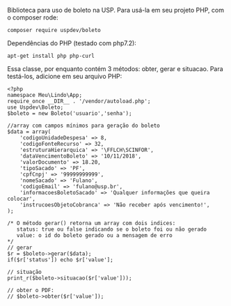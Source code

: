 Biblioteca para uso de boleto na USP. Para usá-la em seu projeto PHP, com o composer rode:

    composer require uspdev/boleto

Dependências do PHP (testado com php7.2):

    apt-get install php php-curl 

Essa classe, por enquanto contém 3 métodos: obter, gerar e situacao. 
Para testá-los, adicione em seu arquivo PHP:

    <?php
    namespace Meu\Lindo\App;
    require_once __DIR__ . '/vendor/autoload.php';
    use Uspdev\Boleto;
    $boleto = new Boleto('usuario','senha');

    //array com campos mínimos para geração do boleto
    $data = array(
        'codigoUnidadeDespesa' => 8,
        'codigoFonteRecurso' => 32,
        'estruturaHierarquica' => '\FFLCH\SCINFOR',
        'dataVencimentoBoleto' => '10/11/2018', 
        'valorDocumento' => 18.20,
        'tipoSacado' => 'PF', 
        'cpfCnpj' => '99999999999', 
        'nomeSacado' => 'Fulano',
        'codigoEmail' => 'fulano@usp.br',  
        'informacoesBoletoSacado' => 'Qualquer informações que queira colocar',
        'instrucoesObjetoCobranca' => 'Não receber após vencimento!',
    );

    /* O método gerar() retorna um array com dois indices:
       status: true ou false indicando se o boleto foi ou não gerado
       value: o id do boleto gerado ou a mensagem de erro 
    */
    // gerar
    $r = $boleto->gerar($data);
    if($r['status']) echo $r['value'];

    // situação
    print_r($boleto->situacao($r['value']));

    // obter o PDF:
    // $boleto->obter($r['value']);
